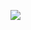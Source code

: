 ![](https://cdn.discordapp.com/attachments/1078237871732949033/1333438368691785799/IMG_9930.jpg?ex=6798e4c1&is=67979341&hm=082f1708152d7efa1ca07f2552fc726cbfd617de8ff317d1d3b3ca63ddccffff&)
